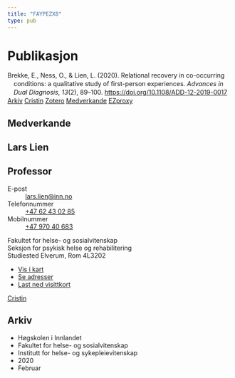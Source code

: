 ```yaml
---
title: "FAYPEZX8"
type: pub
---
```

<h1>Publikasjon</h1>
<article id="csl-bib-container-FAYPEZX8" class="csl-bib-container">
  <div class="csl-bib-body" style="line-height: 1.35; padding-left: 1em; text-indent:-1em;">
  <div class="csl-entry">Brekke, E., Ness, O., &amp; Lien, L. (2020). Relational recovery in co-occurring conditions: a qualitative study of first-person experiences. <i>Advances in Dual Diagnosis</i>, <i>13</i>(2), 89&#x2013;100. <a href="https://doi.org/10.1108/ADD-12-2019-0017">https://doi.org/10.1108/ADD-12-2019-0017</a></div>
</div>
  <div class="csl-bib-buttons">
    <a href="#taxonomy-article-FAYPEZX8" class="csl-bib-button">Arkiv</a>
    <a href alt="Cristin URL" class="csl-bib-button">Cristin</a>
    <a href alt="Zotero URL" class="csl-bib-button">Zotero</a>
    <a href="#contributors-article-FAYPEZX8" class="csl-bib-button">Medverkande</a>
    <a href="http://ezproxy.inn.no/login?url=https://doi.org/10.1108/ADD-12-2019-0017" class="csl-bib-button">EZproxy</a>
  </div>
  <div id="csl-bib-meta-container-FAYPEZX8"></div>
</article>
<div id="csl-bib-meta-FAYPEZX8" class="csl-bib-meta">
  <article id="contributors-article-FAYPEZX8" class="contributors-article">
    <h1>Medverkande</h1>
    <div class="personas">
<div class="vrtx-hinn-person-card">
<div class="photo">
<i class="lar la-user-circle missing-person"></i>
</div>
<div class="info">
<hgroup><h1>Lars Lien</h1>
<h2>Professor</h2>
</hgroup><dl>
<dt>E-post</dt>
<dd>
<a href="mailto:lars.lien@inn.no">lars.lien@inn.no</a>
</dd>
<dt>Telefonnummer</dt>
<dd><a href="tel:+4762430285">
+47 62 43 02 85
</a></dd>
<dt>Mobilnummer</dt>
<dd><a href="tel:+4797040683">
+47 970 40 683
</a></dd>
</dl>
<p>
Fakultet for helse- og sosialvitenskap<br>
Seksjon for psykisk helse og rehabilitering<br>
Studiested Elverum,
Rom 4L3202
</p>
<ul class="vrtx-hinn-links">
<li><a href="https://www.google.com/maps?q=60.88177,11.53669">Vis i kart</a></li>
<li><a href="https://www.inn.no/finn-en-ansatt/lars-lien.html#vrtx-hinn-addresses">Se adresser</a></li>
<li><a href="https://www.inn.no/finn-en-ansatt/lars-lien.html?vrtx=vcf">Last ned visittkort</a></li>
</ul>
</div>
</div>
<a href="https://app.cristin.no/persons/show.jsf?id=14287" alt="Cristin URL" class="personas-cristin">Cristin</a>
</div>
  </article>
  <article id="taxonomy-article-FAYPEZX8" class="taxonomy-article">
    <h1>Arkiv</h1>
    <ul>
      <li>Høgskolen i Innlandet</li>
      <li>Fakultet for helse- og sosialvitenskap</li>
      <li>Institutt for helse- og sykepleievitenskap</li>
      <li>2020</li>
      <li>Februar</li>
    </ul>
  </article>
</div>
